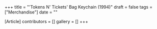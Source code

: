 +++
title = "'Tokens N' Tickets' Bag Keychain (1994)"
draft = false
tags = ["Merchandise"]
date = ""

[Article]
contributors = []
gallery = []
+++